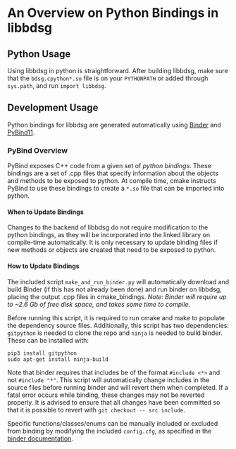 # An Overview on Python Bindings in libbdsg

## Python Usage

Using libbdsg in python is straightforward.  After building libbdsg, make sure that the `bdsg.cpython*.so` file is on your `PYTHONPATH` or added through `sys.path`, and run `import libbdsg`.

## Development Usage

Python bindings for libbdsg are generated automatically using [Binder](https://github.com/RosettaCommons/binder) and [PyBind11](https://github.com/pybind/pybind11).

### PyBind Overview

PyBind exposes C++ code from a given set of *python bindings*.  These bindings are a set of .cpp files that specify information about the objects and methods to be exposed to python.  At compile time, cmake instructs PyBind to use these bindings to create a `*.so` file that can be imported into python.

#### When to Update Bindings
 
Changes to the backend of libbdsg do not require modification to the python bindings, as they will be incorporated into the linked library on compile-time automatically. It is only necessary to update binding files if new methods or objects are created that need to be exposed to python.

#### How to Update Bindings

The included script `make_and_run_binder.py` will automatically download and build Binder (if this has not already been done) and run binder on libbdsg, placing the output .cpp files in cmake_bindings.  *Note: Binder will require up to ~2.6 Gb of free disk space, and takes some time to compile.*

Before running this script, it is required to run cmake and make to populate the dependency source files.  Additionally, this script has two dependencies: `gitpython` is needed to clone the repo and `ninja` is needed to build binder.  These can be installed with:

```
pip3 install gitpython
sudo apt-get install ninja-build
```

Note that binder requires that includes be of the format `#include <*>` and not `#include "*"`.  This script will automatically change includes in the source files before running binder and will revert them when completed.  If a fatal error occurs while binding, these changes may not be reverted properly.  It is advised to ensure that all changes have been committed so that it is possible to revert with `git checkout -- src include`.

Specific functions/classes/enums can be manually included or excluded from binding by modifying the included `config.cfg`, as specified in the [binder documentation](https://cppbinder.readthedocs.io/en/latest/config.html#config-file-options).


